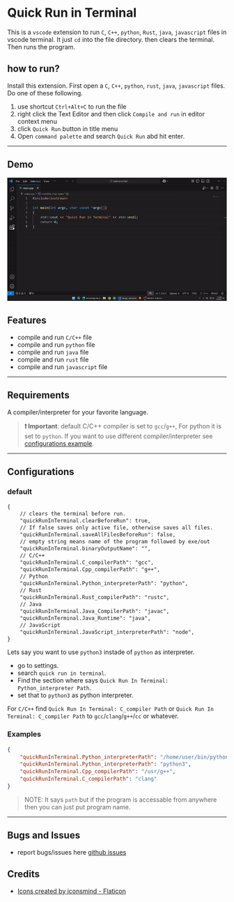 # Quick Run in Terminal

This is a `vscode` extension to run `C`, `C++`, `python`, `Rust`, `java`, `javascript` files in vscode terminal.
It just `cd` into the file directory. then clears the terminal. Then runs the program.

## how to run?

Install this extension.
First open a `C`, `C++`, `python`, `rust`, `java`, `javascript` files. Do one of these following.

1. use shortcut `Ctrl+Alt+C` to run the file
2. right click the Text Editor and then click `Compile and run` in editor context menu
3. click `Quick Run` button in title menu
4. Open `command palette` and search `Quick Run` abd hit enter.

---

## Demo

![demo GIF](./res/snapshorts/demo.gif)

## Features

- compile and run `C/C++` file
- compile and run `python` file
- compile and run `java` file
- compile and run `rust` file
- compile and run `javascript` file

---

## Requirements

A compiler/interpreter for your favorite language.

> **❗️ Important**: default C/C++ compiler is set to `gcc`/`g++`, For python it is set to `python`. If you want to use different compiler/interpreter see [configurations example](#configurations).

---

## Configurations

### default

```jsonc
{
	// clears the terminal before run.
	"quickRunInTerminal.clearBeforeRun": true,
	// If false saves only active file, otherwise saves all files. 
	"quickRunInTerminal.saveAllFilesBeforeRun": false,
	// empty string means name of the program followed by exe/out
	"quickRunInTerminal.binaryOutputName": "",
	// C/C++
	"quickRunInTerminal.C_compilerPath": "gcc",
	"quickRunInTerminal.Cpp_compilerPath": "g++",
	// Python
	"quickRunInTerminal.Python_interpreterPath": "python",
	// Rust
	"quickRunInTerminal.Rust_compilerPath": "rustc",
	// Java
	"quickRunInTerminal.Java_CompilerPath": "javac",
	"quickRunInTerminal.Java_Runtime": "java",
	// JavaScript
	"quickRunInTerminal.JavaScript_interpreterPath": "node",
}
```

Lets say you want to use `python3` instade of `python` as interpreter.

- go to settings.
- search `quick run in terminal`.
- Find the section where says `Quick Run In Terminal: Python_interpreter Path`.
- set that to `python3` as python interpreter.

For `C/C++` find `Quick Run In Terminal: C_compiler Path` or `Quick Run In Terminal: C_compiler Path` to `gcc`/`clang`/`g++`/`cc` or whatever.

### Examples

```json
{
	"quickRunInTerminal.Python_interpreterPath": "/home/user/bin/python3",
	"quickRunInTerminal.Python_interpreterPath": "python3",
	"quickRunInTerminal.Cpp_compilerPath": "/usr/g++",
	"quickRunInTerminal.C_compilerPath": "clang"
}
```

> NOTE: It says `path` but if the program is accessable from anywhere then you can just put program name.

---

## Bugs and Issues

- report bugs/issues here [github issues](https://github.com/AbrarShakhi/quick-run-in-terminal/issues)

## Credits

- <a href="https://www.flaticon.com/free-icons/coding" title="coding icons">Icons created by iconsmind - Flaticon</a>
